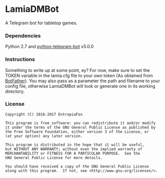 # LamiaDMBot

A Telegram bot for tabletop games.

### Dependencies

Python 2.7 and [python-telegram-bot](https://github.com/python-telegram-bot/python-telegram-bot) v5.0.0

### Instructions

Something to write up at some point, ey? For now, make sure to set the TOKEN variable in the lamia.cfg file to your own token (As obtained from [BotFather](https://core.telegram.org/bots)). You may also pass as a parameter the path and filename to your config file, otherwise LamiaDMBot will look or generate one in its working directory.

### License

```
Copyright (C) 2016-2017 EntropiaFox

This program is free software: you can redistribute it and/or modify
it under the terms of the GNU General Public License as published by
the Free Software Foundation, either version 3 of the License, or
(at your option) any later version.

This program is distributed in the hope that it will be useful,
but WITHOUT ANY WARRANTY; without even the implied warranty of
MERCHANTABILITY or FITNESS FOR A PARTICULAR PURPOSE.  See the
GNU General Public License for more details.

You should have received a copy of the GNU General Public License
along with this program.  If not, see <http://www.gnu.org/licenses/>.
```